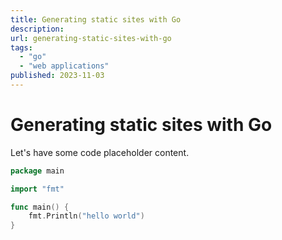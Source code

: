 ```yaml
---
title: Generating static sites with Go
description: 
url: generating-static-sites-with-go
tags:
  - "go"
  - "web applications"
published: 2023-11-03
---
```


# Generating static sites with Go

Let's have some code placeholder content.
```go
package main

import "fmt"

func main() {
    fmt.Println("hello world")
}
```


